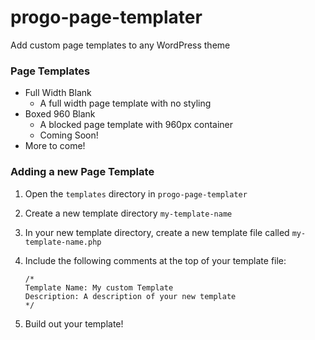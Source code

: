 # progo-page-templater
Add custom page templates to any WordPress theme

### Page Templates
- Full Width Blank
    - A full width page template with no styling
- Boxed 960 Blank
    - A blocked page template with 960px container
    - Coming Soon!
- More to come!


### Adding a new Page Template
1. Open the `templates` directory in `progo-page-templater`
2. Create a new template directory `my-template-name`
3. In your new template directory, create a new template file called `my-template-name.php`
4. Include the following comments at the top of your template file:

    ```
    /*
    Template Name: My custom Template
    Description: A description of your new template
    */
    ```

5. Build out your template!

